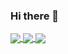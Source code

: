 ### Hi there 👋

<!--
**0xZhangKe/0xZhangKe** is a ✨ _special_ ✨ repository because its `README.md` (this file) appears on your GitHub profile.


![Anurag's GitHub stats](https://github-readme-stats.vercel.app/api?username=0xZhangKe&count_private=true&show_icons=true&theme=radical)
![Readme Card](https://github-readme-stats.vercel.app/api/pin/?username=0xZhangKe&repo=github-readme-stats&show_owner=true)
![Top Langs](https://github-readme-stats.vercel.app/api/top-langs/?username=0xZhangKe?hide=html)
-->

<a href="https://github.com/anuraghazra/github-readme-stats">
  <img align="center" src="https://github-readme-stats.vercel.app/api?username=0xZhangKe&count_private=true&show_icons=true&theme=radical" />
</a>
<a href="https://github.com/anuraghazra/convoychat">
  <img align="center" src="https://github-readme-stats.vercel.app/api/pin/?username=0xZhangKe&repo=github-readme-stats&show_owner=true" />
</a>
<a href="https://github.com/anuraghazra/convoychat">
  <img align="center" src="https://github-readme-stats.vercel.app/api/top-langs/?username=0xZhangKe?hide=htmle" />
</a>
